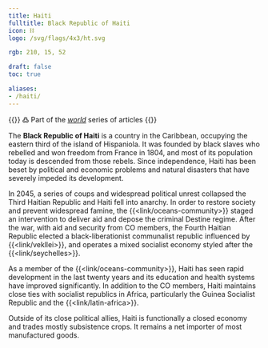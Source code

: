 ```yaml
---
title: Haiti
fulltitle: Black Republic of Haiti
icon: ⛓️
logo: /svg/flags/4x3/ht.svg

rgb: 210, 15, 52

draft: false
toc: true

aliases:
- /haiti/
---
```

{{<note green >}}
߷ Part of the *[world](/world/)* series of articles
{{</note>}}

The **<span class="fi fi-ht"></span> Black Republic of Haiti** is a country in the Caribbean, occupying the eastern third of the island of Hispaniola. It was founded by black slaves who rebelled and won freedom from France in 1804, and most of its population today is descended from those rebels. Since independence, Haiti has been beset by political and economic problems and natural disasters that have severely impeded its development.

In 2045, a series of coups and widespread political unrest collapsed the Third Haitian Republic and Haiti fell into anarchy. In order to restore society and prevent widespread famine, the {{<link/oceans-community>}} staged an intervention to deliver aid and depose the criminal Destine regime. After the war, with aid and security from CO members, the Fourth Haitian Republic elected a black-liberationist communalist republic influenced by {{<link/vekllei>}}, and operates a mixed socialist economy styled after the {{<link/seychelles>}}.

As a member of the {{<link/oceans-community>}}, Haiti has seen rapid development in the last twenty years and its education and health systems have improved significantly. In addition to the CO members, Haiti maintains close ties with socialist republics in Africa, particularly the Guinea Socialist Republic and the {{<link/latin-africa>}}.

Outside of its close political allies, Haiti is functionally a closed economy and trades mostly subsistence crops. It remains a net importer of most manufactured goods.

